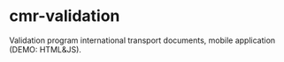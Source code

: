 # cmr-validation
Validation program international transport documents, mobile application (DEMO: HTML&amp;JS).
